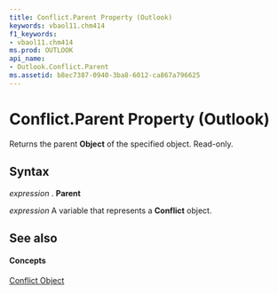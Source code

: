 ```yaml
---
title: Conflict.Parent Property (Outlook)
keywords: vbaol11.chm414
f1_keywords:
- vbaol11.chm414
ms.prod: OUTLOOK
api_name:
- Outlook.Conflict.Parent
ms.assetid: b8ec7387-0940-3ba8-6012-ca867a796625
---
```



# Conflict.Parent Property (Outlook)

Returns the parent  **Object** of the specified object. Read-only.


## Syntax

 _expression_ . **Parent**

 _expression_ A variable that represents a **Conflict** object.


## See also


#### Concepts


[Conflict Object](conflict-object-outlook.md)

